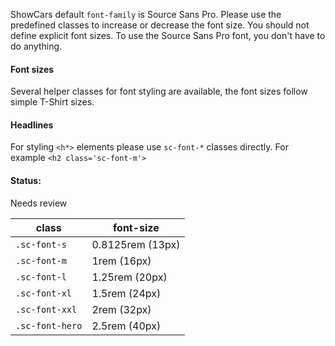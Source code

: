 ShowCars default `font-family` is Source Sans Pro. Please use the predefined classes to increase or decrease the font size. You should not define explicit font sizes. To use the Source Sans Pro font, you don't have to do anything.

#### Font sizes

Several helper classes for font styling are available, the font sizes follow simple T-Shirt sizes.

#### Headlines

For styling `<h*>` elements please use `sc-font-*` classes directly.
For example `<h2 class='sc-font-m'>`

#### Status:

<p class="status review">Needs review</p>

<table class="docs-table">
    <thead>
        <tr>
            <th>class</th>
            <th>font-size</th>
        </tr>
    </thead>
    <tbody>
        <tr>
            <td><code>.sc-font-s</code></td>
            <td>0.8125rem (13px)</td>
        </tr>
        <tr>
            <td><code>.sc-font-m</code></td>
            <td>1rem (16px)</td>
        </tr>
        <tr>
            <td><code>.sc-font-l</code></td>
            <td>1.25rem (20px)</td>
        </tr>
        <tr>
            <td><code>.sc-font-xl</code></td>
            <td>1.5rem (24px)</td>
        </tr>
        <tr>
            <td><code>.sc-font-xxl</code></td>
            <td>2rem (32px)</td>
        </tr>
        <tr>
            <td><code>.sc-font-hero</code></td>
            <td>2.5rem (40px)</td>
        </tr>
    </tbody>
</table>
